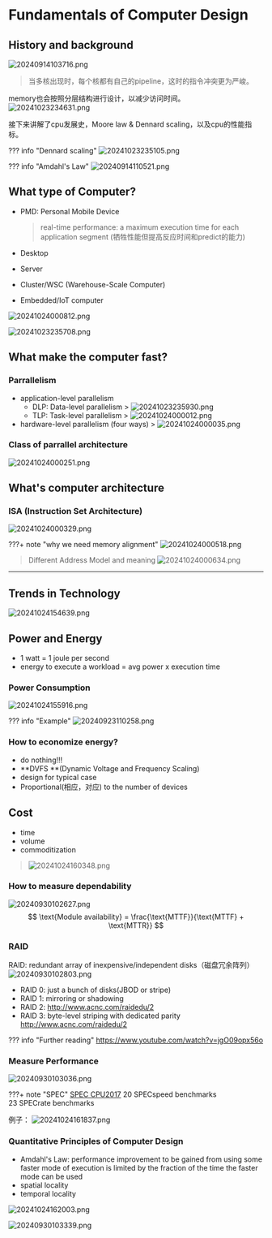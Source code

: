 # Fundamentals of Computer Design

## History and background
![20240914103716.png](graph/20240914103716.png)
> 当多核出现时，每个核都有自己的pipeline，这时的指令冲突更为严峻。

memory也会按照分层结构进行设计，以减少访问时间。
![20241023234631.png](graph/20241023234631.png)

接下来讲解了cpu发展史，Moore law & Dennard scaling，以及cpu的性能指标。
<!-- prettier-ignore-start -->
??? info "Dennard scaling"
    ![20241023235105.png](graph/20241023235105.png)
<!-- prettier-ignore-end -->

<!-- prettier-ignore-start -->
??? info "Amdahl's Law"
    ![20240914110521.png](graph/20240914110521.png)
<!-- prettier-ignore-end -->

## What type of Computer?

- PMD: Personal Mobile Device
  > real-time performance: a maximum execution time for each application segment (牺牲性能但提高反应时间和predict的能力)
  
- Desktop
- Server
- Cluster/WSC (Warehouse-Scale Computer)
- Embedded/IoT computer

![20241024000812.png](graph/20241024000812.png)

![20241023235708.png](graph/20241023235708.png)

## What make the computer fast?
### Parrallelism
- application-level parallelism
  - DLP: Data-level parallelism > ![20241023235930.png](graph/20241023235930.png)
  - TLP: Task-level parallelism > ![20241024000012.png](graph/20241024000012.png)
- hardware-level parallelism (four ways) > ![20241024000035.png](graph/20241024000035.png)

### Class of parrallel architecture
![20241024000251.png](graph/20241024000251.png)
    

## What's computer architecture
### ISA (Instruction Set Architecture)
![20241024000329.png](graph/20241024000329.png)

<!-- prettier-ignore-start -->
???+ note "why we need memory alignment"
    ![20241024000518.png](graph/20241024000518.png)
<!-- prettier-ignore-end -->

> Different Address Model and meaning
> ![20241024000634.png](graph/20241024000634.png)

---

## Trends in Technology
![20241024154639.png](graph/20241024154639.png)

## Power and Energy
- 1 watt = 1 joule per second
- energy to execute a workload = avg power x execution time

### Power Consumption
![20241024155916.png](graph/20241024155916.png)

<!-- prettier-ignore-start -->
??? info "Example"
    ![20240923110258.png](graph/20240923110258.png)
<!-- prettier-ignore-end -->

### How to economize energy?
- do nothing!!!
- **DVFS **(Dynamic Voltage and Frequency Scaling)
- design for typical case
- Proportional(相应，对应) to the number of devices



## Cost
- time
- volume
- commoditization

> ![20241024160348.png](graph/20241024160348.png)



### How to measure dependability
![20240930102627.png](graph/20240930102627.png)
$$
\text{Module availability} = \frac{\text{MTTF}}{\text{MTTF} + \text{MTTR}}
$$

### RAID
RAID: redundant array of inexpensive/independent disks（磁盘冗余阵列）
![20240930102803.png](graph/20240930102803.png)
- RAID 0: just a bunch of disks(JBOD or stripe)
- RAID 1: mirroring or shadowing
- RAID 2: http://www.acnc.com/raidedu/2 
- RAID 3: byte-level striping with dedicated parity http://www.acnc.com/raidedu/2 


<!-- prettier-ignore-start -->
??? info "Further reading"
    https://www.youtube.com/watch?v=jgO09opx56o 
<!-- prettier-ignore-end -->


### Measure Performance
![20240930103036.png](graph/20240930103036.png)
<!-- prettier-ignore-start -->
???+ note "SPEC"
    [SPEC CPU2017](https://www.spec.org/cpu2017/)
    20 SPECspeed benchmarks                  
    23 SPECrate benchmarks
<!-- prettier-ignore-end -->

例子：
![20241024161837.png](graph/20241024161837.png)

### Quantitative Principles of Computer Design
- Amdahl's Law: performance improvement to be gained from using some faster mode of execution is limited by the fraction of the time the faster mode can be used
- spatial locality
- temporal locality

![20241024162003.png](graph/20241024162003.png)

![20240930103339.png](graph/20240930103339.png)